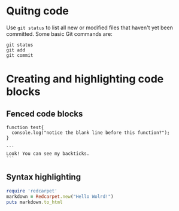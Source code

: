 # Quitng code
Use `git status` to list all new or modified files that haven't yet been committed.
Some basic Git commands are:
```
git status
git add
git commit
```
# Creating and highlighting code blocks
## Fenced code blocks
```
function test{
  console.log("notice the blank line before this function?");
}
```
````
```
Look! You can see my backticks.
```
````
## Syntax highlighting
```ruby
require 'redcarpet'
markdown = Redcarpet.new("Hello Wolrd!")
puts markdown.to_html
```
